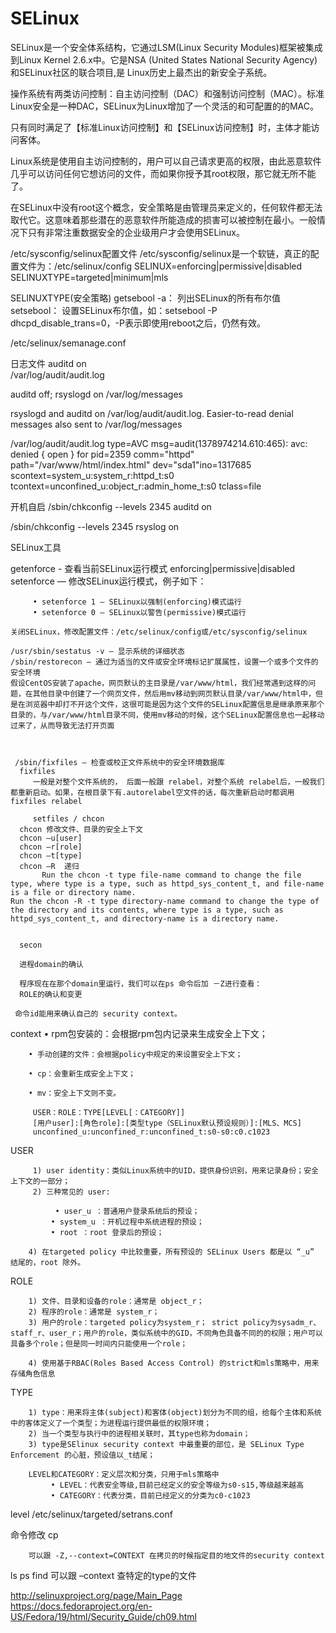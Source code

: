 # SELinux
  SELinux是一个安全体系结构，它通过LSM(Linux Security Modules)框架被集成到Linux Kernel 2.6.x中。它是NSA (United States National Security Agency)和SELinux社区的联合项目,是 Linux历史上最杰出的新安全子系统。

操作系统有两类访问控制：自主访问控制（DAC）和强制访问控制（MAC）。标准Linux安全是一种DAC，SELinux为Linux增加了一个灵活的和可配置的的MAC。

只有同时满足了【标准Linux访问控制】和【SELinux访问控制】时，主体才能访问客体。

Linux系统是使用自主访问控制的，用户可以自己请求更高的权限，由此恶意软件几乎可以访问任何它想访问的文件，而如果你授予其root权限，那它就无所不能了。

在SELinux中没有root这个概念，安全策略是由管理员来定义的，任何软件都无法取代它。这意味着那些潜在的恶意软件所能造成的损害可以被控制在最小。一般情况下只有非常注重数据安全的企业级用户才会使用SELinux。


/etc/sysconfig/selinux配置文件
  /etc/sysconfig/selinux是一个软链，真正的配置文件为：/etc/selinux/config 
    SELINUX=enforcing|permissive|disabled
    SELINUXTYPE=targeted|minimum|mls
    
SELINUXTYPE(安全策略)
   getsebool -a： 列出SELinux的所有布尔值
   setsebool： 设置SELinux布尔值，如：setsebool -P dhcpd_disable_trans=0，-P表示即使用reboot之后，仍然有效。


/etc/selinux/semanage.conf

日志文件
auditd on	
/var/log/audit/audit.log

auditd off; rsyslogd on	
/var/log/messages

rsyslogd and auditd on	/var/log/audit/audit.log. Easier-to-read denial messages also sent to /var/log/messages

/var/log/audit/audit.log
type=AVC msg=audit(1378974214.610:465): avc:  denied  { open } for pid=2359 comm="httpd" path="/var/www/html/index.html" dev="sda1"ino=1317685 scontext=system_u:system_r:httpd_t:s0 tcontext=unconfined_u:object_r:admin_home_t:s0 tclass=file

开机自启
/sbin/chkconfig --levels 2345 auditd on

/sbin/chkconfig --levels 2345 rsyslog on



 SELinux工具

 getenforce - 查看当前SELinux运行模式 enforcing|permissive|disabled
 setenforce — 修改SELinux运行模式，例子如下：

         • setenforce 1 — SELinux以强制(enforcing)模式运行
         • setenforce 0 — SELinux以警告(permissive)模式运行

    关闭SELinux，修改配置文件：/etc/selinux/config或/etc/sysconfig/selinux
    
    /usr/sbin/sestatus -v — 显示系统的详细状态
    /sbin/restorecon — 通过为适当的文件或安全环境标记扩展属性，设置一个或多个文件的安全环境
    假设CentOS安装了apache，网页默认的主目录是/var/www/html，我们经常遇到这样的问题，在其他目录中创建了一个网页文件，然后用mv移动到网页默认目录/var/www/html中，但是在浏览器中却打不开这个文件，这很可能是因为这个文件的SELinux配置信息是继承原来那个目录的，与/var/www/html目录不同，使用mv移动的时候，这个SELinux配置信息也一起移动过来了，从而导致无法打开页面
    
    
    
     /sbin/fixfiles — 检查或校正文件系统中的安全环境数据库
      fixfiles
         一般是对整个文件系统的， 后面一般跟 relabel，对整个系统 relabel后，一般我们都重新启动。如果，在根目录下有.autorelabel空文件的话，每次重新启动时都调用 fixfiles relabel
         
         setfiles / chcon
      chcon 修改文件、目录的安全上下文
      chcon –u[user]
      chcon –r[role]
      chcon –t[type] 
      chcon –R  递归
           Run the chcon -t type file-name command to change the file type, where type is a type, such as httpd_sys_content_t, and file-name is a file or directory name.
    Run the chcon -R -t type directory-name command to change the type of the directory and its contents, where type is a type, such as httpd_sys_content_t, and directory-name is a directory name. 
      
      
      secon
      
      进程domain的确认

      程序现在在那个domain里运行，我们可以在ps 命令后加 －Z进行查看：
      ROLE的确认和变更

     命令id能用来确认自己的 security context。
      
      
context
        • rpm包安装的：会根据rpm包内记录来生成安全上下文；

        • 手动创建的文件：会根据policy中规定的来设置安全上下文；

        • cp：会重新生成安全上下文；

        • mv：安全上下文则不变。
        
         USER：ROLE：TYPE[LEVEL[：CATEGORY]]
         [用户user]:[角色role]:[类型type（SELinux默认预设规则）]:[MLS、MCS]
         unconfined_u:unconfined_r:unconfined_t:s0-s0:c0.c1023 
         
USER

         1) user identity：类似Linux系统中的UID，提供身份识别，用来记录身份；安全上下文的一部分；
         2) 三种常见的 user:

              • user_u ：普通用户登录系统后的预设；
             • system_u ：开机过程中系统进程的预设；
             • root ：root 登录后的预设；

        4) 在targeted policy 中比较重要，所有预设的 SELinux Users 都是以 “_u” 结尾的，root 除外。
        
ROLE

        1) 文件、目录和设备的role：通常是 object_r；
        2) 程序的role：通常是 system_r；
        3) 用户的role：targeted policy为system_r； strict policy为sysadm_r、staff_r、user_r；用户的role，类似系统中的GID，不同角色具备不同的的权限；用户可以具备多个role；但是同一时间内只能使用一个role；        

        4) 使用基于RBAC(Roles Based Access Control) 的strict和mls策略中，用来存储角色信息
        
TYPE

        1) type：用来将主体(subject)和客体(object)划分为不同的组，给每个主体和系统中的客体定义了一个类型；为进程运行提供最低的权限环境；
        2) 当一个类型与执行中的进程相关联时，其type也称为domain；
        3) type是SElinux security context 中最重要的部位，是 SELinux Type Enforcement 的心脏，预设值以_t结尾；

        LEVEL和CATEGORY：定义层次和分类，只用于mls策略中
             • LEVEL：代表安全等级,目前已经定义的安全等级为s0-s15,等级越来越高
             • CATEGORY：代表分类，目前已经定义的分类为c0-c1023


level
      /etc/selinux/targeted/setrans.conf


命令修改 
 cp

        可以跟 -Z,--context=CONTEXT 在拷贝的时候指定目的地文件的security context
 ls ps
 find
        可以跟 –context 查特定的type的文件


http://selinuxproject.org/page/Main_Page
https://docs.fedoraproject.org/en-US/Fedora/19/html/Security_Guide/ch09.html
